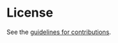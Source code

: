 # License

See the
[guidelines for contributions](https://github.com/ietf-rats/draft-deshpande-multi-verifier/blob/main/CONTRIBUTING.md).
